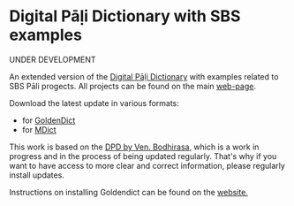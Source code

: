 # Digital Pāḷi Dictionary with SBS examples

UNDER DEVELOPMENT

An extended version of the [Digital Pāḷi Dictionary](https://digitalpalidictionary.github.io/) with examples related to SBS Pāli progects. All projects can be found on the main [web-page](https://sasanarakkha.github.io/study-tools/).

Download the latest update in various formats:
- for [GoldenDict](https://github.com/sasanarakkha/study-tools/releases/latest/download/sbs-dpd.zip)
- for [MDict](https://github.com/sasanarakkha/study-tools/releases/latest/download/sbs-dpd-mdict.mdx)

This work is based on the [DPD by Ven. Bodhirasa](https://digitalpalidictionary.github.io/), which is a work in progress and in the process of being updated regularly. That's why if you want to have access to more clear and correct information, please regularly install updates.

 Instructions on installing Goldendict can be found on the [website.](https://digitalpalidictionary.github.io/titlepage.html)
